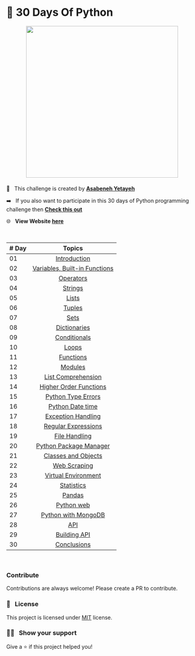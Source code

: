 # 🐍 30 Days Of Python

<div style='float: center; text-align: center; margin-bottom: 20px' >
  <a href='https://sumanth-talluri.github.io/30-Days-Of-Python/' target="_blank">
  <img width="400px" src="https://juniortech.org/wp-content/uploads/2017/04/python-software-logo-300x158.jpg" />
  </a>
</div>

:page_facing_up: &nbsp; This challenge is created by **[Asabeneh Yetayeh](https://github.com/Asabeneh)**

:arrow_right: &nbsp; If you also want to participate in this 30 days of Python programming challenge then **[Check this out](https://github.com/Asabeneh/30-Days-Of-Python)**

:globe_with_meridians: &nbsp; **View Website [here](https://sumanth-talluri.github.io/30-Days-Of-Python/)**

&nbsp;

|   # Day   | Topics                                                    |
|-----------|:-------------------------------------------------------------------------------------------------------------: |
|  01   |  [Introduction](https://github.com/Sumanth-Talluri/30Days-Of-Python/tree/master/Day%2001%20Introduction)      |
|  02   |  [Variables, Built-in Functions](https://github.com/Sumanth-Talluri/30Days-Of-Python/tree/master/Day%2002%20Variables%2C%20Built-in%20Functions)  |
|  03   |  [Operators](https://github.com/Sumanth-Talluri/30Days-Of-Python/tree/master/Day%2003%20Operators)    |
|  04   |  [Strings](https://github.com/Sumanth-Talluri/30Days-Of-Python/tree/master/Day%2004%20Strings)|
|  05   |  [Lists](https://github.com/Sumanth-Talluri/30Days-Of-Python/tree/master/Day%2005%20Lists)  |
|  06   |  [Tuples](https://github.com/Sumanth-Talluri/30Days-Of-Python/tree/master/Day%2006%20Tuples) |
|  07   |  [Sets](https://github.com/Sumanth-Talluri/30Days-Of-Python/tree/master/Day%2007%20Sets)  |
|  08   |  [Dictionaries](https://github.com/Sumanth-Talluri/30Days-Of-Python/tree/master/Day%2008%20Dictionaries)     |
|  09   |  [Conditionals](https://github.com/Sumanth-Talluri/30Days-Of-Python/tree/master/Day%2009%20Conditionals)     |
|  10   |  [Loops](https://github.com/Sumanth-Talluri/30Days-Of-Python/tree/master/Day%2010%20Loops)   |
|  11   |  [Functions](https://github.com/Sumanth-Talluri/30Days-Of-Python/tree/master/Day%2011%20Functions)     |
|  12   |  [Modules](https://github.com/Sumanth-Talluri/30Days-Of-Python/tree/master/Day%2012%20%20Modules)   |
|  13   |  [List Comprehension](https://github.com/Sumanth-Talluri/30Days-Of-Python/tree/master/Day%2013%20List%20Comprehension)|
|  14   |  [Higher Order Functions](https://github.com/Sumanth-Talluri/30Days-Of-Python/tree/master/Day%2014%20Higher%20Order%20Functions)|     
|  15   |  [Python Type Errors](https://github.com/Sumanth-Talluri/30Days-Of-Python/tree/master/Day%2015%20%20Python%20Type%20Errors)     | 
|  16   |  [Python Date time](https://github.com/Sumanth-Talluri/30Days-Of-Python/tree/master/Day%2016%20Python%20Date%20Time)      |     
|  17   |  [Exception Handling](https://github.com/Sumanth-Talluri/30Days-Of-Python/tree/master/Day%2017%20Exception%20Handling)|    
|  18   |  [Regular Expressions](https://github.com/Sumanth-Talluri/30Days-Of-Python/tree/master/Day%2018%20Regular%20Expressions)|    
|  19   |  [File Handling](https://github.com/Sumanth-Talluri/30Days-Of-Python/tree/master/Day%2019%20File%20Handling)   |
|  20   |  [Python Package Manager](https://github.com/Sumanth-Talluri/30Days-Of-Python/tree/master/Day%2020%20PIP)    |
|  21   |  [Classes and Objects](https://github.com/Sumanth-Talluri/30Days-Of-Python/tree/master/Day%2021%20Classes%20and%20Objects)      |
|  22   |  [Web Scraping](https://github.com/Sumanth-Talluri/30Days-Of-Python/tree/master/Day%2022%20Web%20Scraping)      |
|  23   |  [Virtual Environment](https://github.com/Sumanth-Talluri/30Days-Of-Python/tree/master/Day%2023%20Virtual%20Environment)|
|  24   |  [Statistics](https://github.com/Sumanth-Talluri/30Days-Of-Python/tree/master/Day%2024%20Statistics)      |
|  25   |  [Pandas](https://github.com/Sumanth-Talluri/30Days-Of-Python/tree/master/Day%2025%20Pandas)     |
|  26   |  [Python web](https://github.com/Sumanth-Talluri/30Days-Of-Python/tree/master/Day%2026%20Python%20for%20web)    |
|  27   |  [Python with MongoDB](https://github.com/Sumanth-Talluri/30Days-Of-Python/tree/master/Day%2027%20Python%20with%20MongoDB)     |
|  28   |  [API](https://github.com/Sumanth-Talluri/30Days-Of-Python/tree/master/Day%2028%20API)     |
|  29   |  [Building API](https://github.com/Sumanth-Talluri/30Days-Of-Python/tree/master/Day%2029%20%20Building%20an%20API)     |
|  30   |  [Conclusions](https://github.com/Sumanth-Talluri/30Days-Of-Python/tree/master/Day%2030%20%20Conclusions)      |

&nbsp;

### Contribute

Contributions are always welcome! Please create a PR to contribute.

### :pencil: &nbsp; License

This project is licensed under [MIT](https://opensource.org/licenses/MIT) license.

### :man_astronaut: &nbsp; Show your support

Give a ⭐️ if this project helped you!
